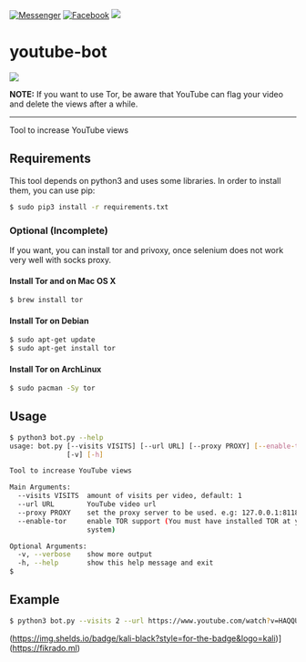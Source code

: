 [![Messenger](https://img.shields.io/badge/telegram-blue?style=for-the-badge&logo=telegram)](https://t.me/fikrado_hacker)
[![Facebook](https://img.shields.io/badge/facebook-black?style=for-the-badge&logo=Facebook)](https://facebook.com/fikrado4048063)
<img hight="100" src="https://edube.org/uploads/media/default/0001/01/f9650614a78d8e6dd04216c700704a22e9c30ff7.png">
# youtube-bot
<img hight="100" src="https://eteknix-eteknixltd.netdna-ssl.com/wp-content/uploads/2019/06/2-61-880x606.jpg" >

**NOTE:** If you want to use Tor, be aware that YouTube can flag your video and delete the views after a while.

---

Tool to increase YouTube views

## Requirements

This tool depends on python3 and uses some libraries. In order to install them, you can use pip:

```sh
$ sudo pip3 install -r requirements.txt
```

### Optional (Incomplete)

If you want, you can install tor and privoxy, once selenium does not work very well with socks proxy.

#### Install Tor and on Mac OS X

```sh
$ brew install tor
```

#### Install Tor on Debian

```sh
$ sudo apt-get update
$ sudo apt-get install tor
```

#### Install Tor on ArchLinux

```sh
$ sudo pacman -Sy tor
```

## Usage
```sh
$ python3 bot.py --help
usage: bot.py [--visits VISITS] [--url URL] [--proxy PROXY] [--enable-tor]
              [-v] [-h]

Tool to increase YouTube views

Main Arguments:
  --visits VISITS  amount of visits per video, default: 1
  --url URL        YouTube video url
  --proxy PROXY    set the proxy server to be used. e.g: 127.0.0.1:8118
  --enable-tor     enable TOR support (You must have installed TOR at your
                   system)

Optional Arguments:
  -v, --verbose    show more output
  -h, --help       show this help message and exit
$
```

## Example
```sh
$ python3 bot.py --visits 2 --url https://www.youtube.com/watch?v=HAQQUDbuudY --verbose
```
(https://img.shelds.io/badge/kali-black?style=for-the-badge&logo=kali)](https://fikrado.ml)
